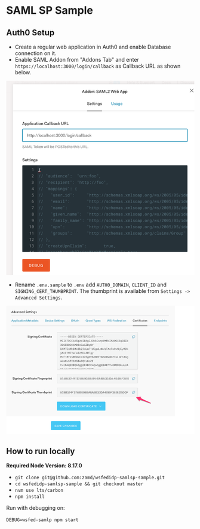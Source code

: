 # SAML SP Sample

## Auth0 Setup

- Create a regular web application in Auth0 and enable Database connection on it.
- Enable SAML Addon from "Addons Tab" and enter `https://localhost:3000/login/callback` as Callback URL as shown below.

![](images/saml-addon.png)

- Rename `.env.sample` to `.env` add `AUTH0_DOMAIN`, `CLIENT_ID` and `SIGNING_CERT_THUMBPRINT`. The thumbprint is available from `Settings -> Advanced Settings`.

![](images/thumbprint.png)

## How to run locally

**Required Node Version: 8.17.0**

- `git clone git@github.com:zamd/wsfedidp-samlsp-sample.git`
- `cd wsfedidp-samlsp-sample && git checkout master`
- `nvm use lts/carbon`
- `npm install`

Run with debugging on:

`DEBUG=wsfed-samlp npm start`
